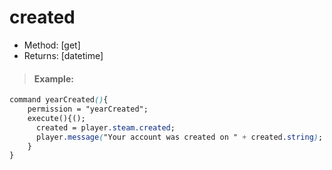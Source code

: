 # created

* Method: \[get\]
* Returns: \[datetime\]

> #### Example:

```css
command yearCreated(){
    permission = "yearCreated";
    execute(){();
      created = player.steam.created;
      player.message("Your account was created on " + created.string);
    }
}
```

